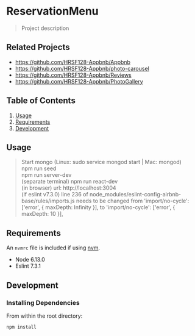 # ReservationMenu

> Project description

## Related Projects

  - https://github.com/HRSF128-Appbnb/Appbnb
  - https://github.com/HRSF128-Appbnb/photo-carousel
  - https://github.com/HRSF128-Appbnb/Reviews
  - https://github.com/HRSF128-Appbnb/PhotoGallery


## Table of Contents

1. [Usage](#Usage)
1. [Requirements](#requirements)
1. [Development](#development)

## Usage

> Start mongo (Linux: sudo service mongod start | Mac: mongod)\
> npm run seed\
> npm run server-dev\
> (separate terminal) npm run react-dev\
> (in browser) url: http://localhost:3004 \
> (if eslint v7.3.0) line 236 of node_modules/eslint-config-airbnb-base/rules/imports.js needs to be changed from 'import/no-cycle': ['error', { maxDepth: Infinity }], to 'import/no-cycle': ['error', { maxDepth: 10 }],
## Requirements

An `nvmrc` file is included if using [nvm](https://github.com/creationix/nvm).

- Node 6.13.0
- Eslint 7.3.1

## Development

### Installing Dependencies

From within the root directory:

```sh
npm install
```
